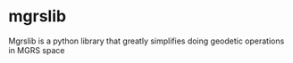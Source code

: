 # mgrslib
Mgrslib is a python library that greatly simplifies doing geodetic operations in MGRS space
